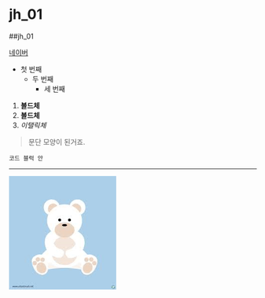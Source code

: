 # jh_01
##jh_01

[네이버](https://naver.com)

* 첫 번째
  * 두 번째
    * 세 번째
   
1. **볼드체**
2. __볼드체__
3. *이탤릭체*

>문단 모양이 된거죠.
>

```
코드 블럭 안
```
***

<img width="" height="" src="./png/곰돌이.png"></img>


